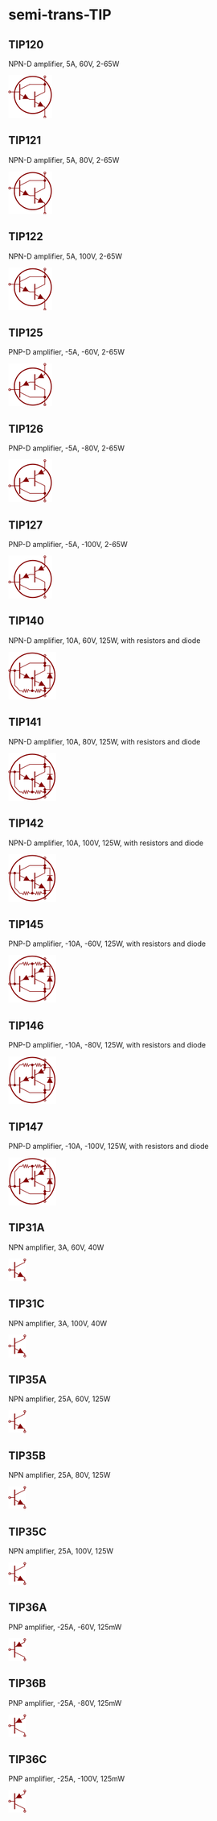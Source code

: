 # semi-trans-TIP

## TIP120
NPN-D amplifier, 5A, 60V, 2-65W

![TIP120__1__1](images/semi-trans-TIP__TIP120__1__1.png?raw=true) 

## TIP121
NPN-D amplifier, 5A, 80V, 2-65W

![TIP121__1__1](images/semi-trans-TIP__TIP121__1__1.png?raw=true) 

## TIP122
NPN-D amplifier, 5A, 100V, 2-65W

![TIP122__1__1](images/semi-trans-TIP__TIP122__1__1.png?raw=true) 

## TIP125
PNP-D amplifier, -5A, -60V, 2-65W

![TIP125__1__1](images/semi-trans-TIP__TIP125__1__1.png?raw=true) 

## TIP126
PNP-D amplifier, -5A, -80V, 2-65W

![TIP126__1__1](images/semi-trans-TIP__TIP126__1__1.png?raw=true) 

## TIP127
PNP-D amplifier, -5A, -100V, 2-65W

![TIP127__1__1](images/semi-trans-TIP__TIP127__1__1.png?raw=true) 

## TIP140
NPN-D amplifier, 10A, 60V, 125W, with resistors and diode

![TIP140__1__1](images/semi-trans-TIP__TIP140__1__1.png?raw=true) 

## TIP141
NPN-D amplifier, 10A, 80V, 125W, with resistors and diode

![TIP141__1__1](images/semi-trans-TIP__TIP141__1__1.png?raw=true) 

## TIP142
NPN-D amplifier, 10A, 100V, 125W, with resistors and diode

![TIP142__1__1](images/semi-trans-TIP__TIP142__1__1.png?raw=true) 

## TIP145
PNP-D amplifier, -10A, -60V, 125W, with resistors and diode

![TIP145__1__1](images/semi-trans-TIP__TIP145__1__1.png?raw=true) 

## TIP146
PNP-D amplifier, -10A, -80V, 125W, with resistors and diode

![TIP146__1__1](images/semi-trans-TIP__TIP146__1__1.png?raw=true) 

## TIP147
PNP-D amplifier, -10A, -100V, 125W, with resistors and diode

![TIP147__1__1](images/semi-trans-TIP__TIP147__1__1.png?raw=true) 

## TIP31A
NPN amplifier, 3A, 60V, 40W

![TIP31A__1__1](images/semi-trans-TIP__TIP31A__1__1.png?raw=true) 

## TIP31C
NPN amplifier, 3A, 100V, 40W

![TIP31C__1__1](images/semi-trans-TIP__TIP31C__1__1.png?raw=true) 

## TIP35A
NPN amplifier, 25A, 60V, 125W

![TIP35A__1__1](images/semi-trans-TIP__TIP35A__1__1.png?raw=true) 

## TIP35B
NPN amplifier, 25A, 80V, 125W

![TIP35B__1__1](images/semi-trans-TIP__TIP35B__1__1.png?raw=true) 

## TIP35C
NPN amplifier, 25A, 100V, 125W

![TIP35C__1__1](images/semi-trans-TIP__TIP35C__1__1.png?raw=true) 

## TIP36A
PNP amplifier, -25A, -60V, 125mW

![TIP36A__1__1](images/semi-trans-TIP__TIP36A__1__1.png?raw=true) 

## TIP36B
PNP amplifier, -25A, -80V, 125mW

![TIP36B__1__1](images/semi-trans-TIP__TIP36B__1__1.png?raw=true) 

## TIP36C
PNP amplifier, -25A, -100V, 125mW

![TIP36C__1__1](images/semi-trans-TIP__TIP36C__1__1.png?raw=true) 


